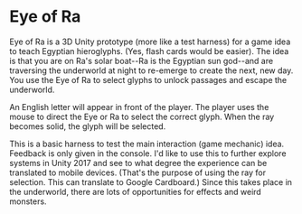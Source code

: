 <h1>Eye of Ra</h1>
<p>Eye of Ra is a 3D Unity prototype (more like a test harness) for a game idea to teach Egyptian hieroglyphs.  (Yes, flash cards would be easier).  The idea is that you are on Ra's solar boat--Ra is the Egyptian sun god--and are traversing the underworld at night to re-emerge to create the next, new day.  You use the Eye of Ra to select glyphs to unlock passages and escape the underworld.</p>
<p>An English letter will appear in front of the player.  The player uses the mouse to direct the Eye or Ra to select the correct glyph.  When the ray becomes solid, the glyph will be selected.</p>
<p>This is a basic harness to test the main interaction (game mechanic) idea.  Feedback is only given in the console.  I'd like to use this to further explore systems in Unity 2017 and see to what degree the experience can be translated to mobile devices.  (That's the purpose of using the ray for selection.  This can translate to Google Cardboard.)  Since this takes place in the underworld, there are lots of opportunities for effects and weird monsters.</p>
